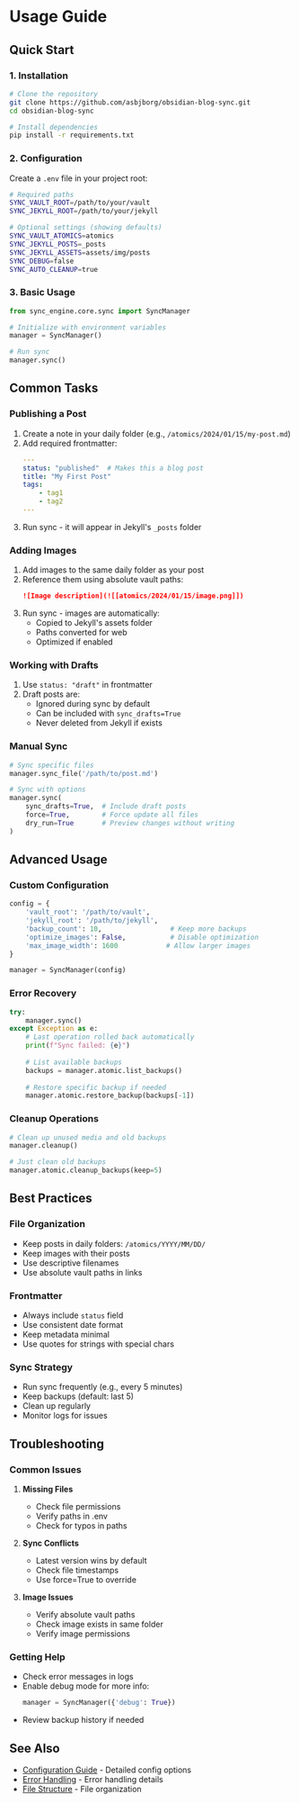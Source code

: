 # Usage Guide

## Quick Start

### 1. Installation
```bash
# Clone the repository
git clone https://github.com/asbjborg/obsidian-blog-sync.git
cd obsidian-blog-sync

# Install dependencies
pip install -r requirements.txt
```

### 2. Configuration
Create a `.env` file in your project root:
```bash
# Required paths
SYNC_VAULT_ROOT=/path/to/your/vault
SYNC_JEKYLL_ROOT=/path/to/your/jekyll

# Optional settings (showing defaults)
SYNC_VAULT_ATOMICS=atomics
SYNC_JEKYLL_POSTS=_posts
SYNC_JEKYLL_ASSETS=assets/img/posts
SYNC_DEBUG=false
SYNC_AUTO_CLEANUP=true
```

### 3. Basic Usage
```python
from sync_engine.core.sync import SyncManager

# Initialize with environment variables
manager = SyncManager()

# Run sync
manager.sync()
```

## Common Tasks

### Publishing a Post
1. Create a note in your daily folder (e.g., `/atomics/2024/01/15/my-post.md`)
2. Add required frontmatter:
   ```yaml
   ---
   status: "published"  # Makes this a blog post
   title: "My First Post"
   tags:
       - tag1
       - tag2
   ---
   ```
3. Run sync - it will appear in Jekyll's `_posts` folder

### Adding Images
1. Add images to the same daily folder as your post
2. Reference them using absolute vault paths:
   ```markdown
   ![Image description](![[atomics/2024/01/15/image.png]])
   ```
3. Run sync - images are automatically:
   - Copied to Jekyll's assets folder
   - Paths converted for web
   - Optimized if enabled

### Working with Drafts
1. Use `status: "draft"` in frontmatter
2. Draft posts are:
   - Ignored during sync by default
   - Can be included with `sync_drafts=True`
   - Never deleted from Jekyll if exists

### Manual Sync
```python
# Sync specific files
manager.sync_file('/path/to/post.md')

# Sync with options
manager.sync(
    sync_drafts=True,  # Include draft posts
    force=True,        # Force update all files
    dry_run=True       # Preview changes without writing
)
```

## Advanced Usage

### Custom Configuration
```python
config = {
    'vault_root': '/path/to/vault',
    'jekyll_root': '/path/to/jekyll',
    'backup_count': 10,                 # Keep more backups
    'optimize_images': False,           # Disable optimization
    'max_image_width': 1600            # Allow larger images
}

manager = SyncManager(config)
```

### Error Recovery
```python
try:
    manager.sync()
except Exception as e:
    # Last operation rolled back automatically
    print(f"Sync failed: {e}")
    
    # List available backups
    backups = manager.atomic.list_backups()
    
    # Restore specific backup if needed
    manager.atomic.restore_backup(backups[-1])
```

### Cleanup Operations
```python
# Clean up unused media and old backups
manager.cleanup()

# Just clean old backups
manager.atomic.cleanup_backups(keep=5)
```

## Best Practices

### File Organization
- Keep posts in daily folders: `/atomics/YYYY/MM/DD/`
- Keep images with their posts
- Use descriptive filenames
- Use absolute vault paths in links

### Frontmatter
- Always include `status` field
- Use consistent date format
- Keep metadata minimal
- Use quotes for strings with special chars

### Sync Strategy
- Run sync frequently (e.g., every 5 minutes)
- Keep backups (default: last 5)
- Clean up regularly
- Monitor logs for issues

## Troubleshooting

### Common Issues
1. **Missing Files**
   - Check file permissions
   - Verify paths in .env
   - Check for typos in paths

2. **Sync Conflicts**
   - Latest version wins by default
   - Check file timestamps
   - Use force=True to override

3. **Image Issues**
   - Verify absolute vault paths
   - Check image exists in same folder
   - Verify image permissions

### Getting Help
- Check error messages in logs
- Enable debug mode for more info:
  ```python
  manager = SyncManager({'debug': True})
  ```
- Review backup history if needed

## See Also
- [Configuration Guide](configuration.md) - Detailed config options
- [Error Handling](error-handling.md) - Error handling details
- [File Structure](../reference/file-structure.md) - File organization 